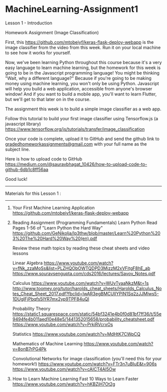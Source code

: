 # MachineLearning-Assignment1

Lesson 1 - Introduction

Homework Assignment (Image Classification)

First, this https://github.com/mtobeiyf/keras-flask-deploy-webapp  is the image classifier from the video from this week. Run it on your local machine to see how it works for yourself.

Now, we've been learning Python throughout this course because it's a very easy language to learn machine learning, but the homework for this week is going to be in the Javascript programming language! You might be thinking "Wait, why a different language?" Because if you're going to be making money using machine learning, you won't only be using Python. Javascript will help you build a web application, accessible from anyone's browser window! And if you want to build a mobile app, you'll want to learn Flutter, but we'll get to that later on in the course. 

The assignment this week is to build a simple image classifier as a web app. 

Follow this tutorial to build your first image classifier using Tensorflow.js (a javascript library) https://www.tensorflow.org/js/tutorials/transfer/image_classification 

Once your code is complete, upload it to GitHub and send the github link to gradedhomeworkassignments@gmail.com with your full name as the subject line. 

Here is how to upload code to GitHub https://medium.com/@sauravbhagat_10426/how-to-upload-code-to-github-6db1c8ff56aa  

Good luck! 

______________________________________________________________________________________________________________________________________


Materials for this Lesson 1 :
___________________________

1) Your First Machine Learning Application https://github.com/mtobeiyf/keras-flask-deploy-webapp

2) Reading Assignment (Programming Fundamentals)
    Learn Python 
    Read Pages 1-56 of "Learn Python the Hard Way" https://github.com/GeNikolja/lp3thw/blob/master/Learn%20Python%203%20The%20Hard%20Way%20(en).pdf  

    Review these math topics by reading these cheat sheets and video lessons

    Linear Algebra 
    https://www.youtube.com/watch?v=fNk_zzaMoSs&list=PLZHQObOWTQDPD3MizzM2xVFitgF8hE_ab 
    https://www.souravsengupta.com/cds2016/lectures/Savov_Notes.pdf 

    Calculus
    https://www.youtube.com/watch?v=WUvTyaaNkzM&t=1s 
    http://www.toomey.org/tutor/harolds_cheat_sheets/Harolds_Calculus_Notes_Cheat_Sheet_2017.pdf?fbclid=IwAR3egBMCUlIYPlN1Sq2zJJMlws5-1DUgIFjPbqfs5lYR7mx2yp9TPF84uQI 

    Probability Theory 
    https://static1.squarespace.com/static/54bf3241e4b0f0d81bf7ff36/t/55e9494fe4b011aed10e48e5/1441352015658/probability_cheatsheet.pdf 
    https://www.youtube.com/watch?v=PrkiRVcrxOs 

    Statistics
    https://www.youtube.com/watch?v=MdHtK7CWpCQ 

    Mathematics of Machine Learning 
    https://www.youtube.com/watch?v=8onB7rPG4Pk 

    Convolutional Networks for image classification (you'll need this for your homework!)
    https://www.youtube.com/watch?v=FTr3n7uBIuE&t=906s 
    https://www.youtube.com/watch?v=cAICT4Al5Ow 

3) How to Learn Machine Learning Fast
    10 Ways to Learn Faster
    https://www.youtube.com/watch?v=hKBZjH7Ot2g

